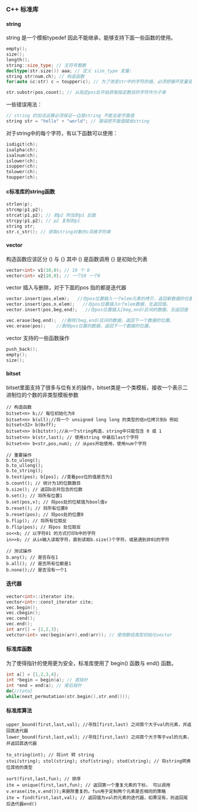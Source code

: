 ### C++ 标准库

#### string 
string 是一个模板typedef 因此不能继承，能够支持下面一些函数的使用。

``` cpp
empty(); 
size(); 
length();
string::size_type; // 无符号整数
decltype(str.size()) aaa; // 定义 size_type 变量: 
string str(num,ch); // 构造函数
for(auto &c:str) c = toupper(c); // 为了改变str中的字符的值，必须把循环变量变成引用类型

str.substr(pos,count); // 从指定pos处开始获取指定数目的字符作为子串
```
一些错误用法：
``` cpp
// string 的加法运算必须保证一边是string 不能全是字面值
string str = "hello" + "world"; // 错误把字面值赋给string
```
对于string中的每个字符，有以下函数可以使用：
``` cpp
isdigit(ch);
isalpha(ch);
isalnum(ch);
islower(ch);
isupper(ch);
tolower(ch); 
toupper(ch);
```
#### c标准库的string函数
``` cpp
strlen(p);
strcmp(p1,p2);
strcat(p1,p2); // 把p2 附加到p1 后面
strcpy(p1,p2); // p2 复制到p1
string str;
str.c_str(); // 获取string对象的c风格字符串
```

#### vector
构造函数应该区分 () 与 {} 其中 () 是函数调用 {} 是初始化列表
``` cpp
vector<int> v1(10,0); // 10 个 0
vector<int> v2{10,0}; // 一个10 一个0
```

vector 插入与删除，对于下面的pos 指的都是迭代器
``` cpp
vector.insert(pos,elem);   //在pos位置插入一个elem元素的拷贝，返回新数据的位置。
vector.insert(pos,n,elem);   //在pos位置插入n个elem数据，无返回值。
vector.insert(pos,beg,end);   //在pos位置插入[beg,end)区间的数据，无返回值

vec.erase(beg,end);  //删除[beg,end)区间的数据，返回下一个数据的位置。
vec.erase(pos);    //删除pos位置的数据，返回下一个数据的位置。
```

vector 支持的一些函数操作
``` cpp
push_back();
empty();
size();

```

#### bitset
bitset里面支持了很多与位有关的操作，bitset类是一个类模板，接收一个表示二进制位的个数的非类型模板参数
```
// 构造函数
bitset<n> b;// 每位初始化为0
bitset<n> b(ull);//将一个 unsigned long long 的类型的低n位拷贝到b 例如 bitset<32> b(0xff);
bitset<n> b(bitstr);//从一个string构造，string中只能包含 0 或 1
bitset<n> b(str,last); // 使用string 中最后last个字符
bitset<n> b<str,pos,num); // 从pos开始使用，使用num个字符

// 重要操作
b.to_ulong();
b.to_ullong();
b.to_string();
b.test(pos); b[pos]; //查看pos位的值是否为1
b.count(); // 统计为1的位数数目
b.size(); // 返回b总共包含的位数
b.set(); // 将所有位置1
b.set(pos,v); // 将pos处的位赋值为bool值v
b.reset(); // 将所有位置0
b.reset(pos); // 将pos处的位置0
b.flip(); // 将所有位取反
b.flip(pos); // 将pos 处位取反
os<<b; // 以字符01 的方式打印b中的字符
in>>b; // 从in输入读取字符，直到读取b.size()个字符，或是遇到非01的字符

// 测试操作
b.any(); // 是否存在1
b.all(); // 是否所有位都是1
b.none();// 是否没有一个1

```

#### 迭代器
``` cpp
vector<int>::iterator ite;
vector<int>::const_iterator cite;
vec.begin();
vec.cbegin();
vec.cend();
vec.end();
int arr[] = {1,2,3};
vetctor<int> vec(begin(arr),end(arr)); // 使用数组类型初始化vector
```

#### 标准库函数
为了使得指针的使用更为安全，标准库使用了 begin() 函数与 end() 函数。
``` cpp
int a[] = {1,2,3,4};
int *begin = begin(a); // 首指针
int *end = end(a); // 尾后指针 
do{//toto}
while(next_permutation(str.begin(),str.end()));
```

#### 标准库算法
```
upper_bound(first,last,val); //寻找[first,last) 之间首个大于val的元素，并返回其迭代器
lower_bound(first,last,val); //寻找[first,last) 之间首个大于等于val的元素，并返回其迭代器

to_string(int); // 将int 转 string
stoi(string); stol(string); stof(string); stod(string); // 将string转换位其他的类型

sort(first,last,fun); // 排序
ite = unique(first,last,fun); // 返回第一个重复元素的下标， 可以调用v.erase(ite,v.end());来删除重复的。fun用于定制两个元素是否相同的策略
ite = find(first,last,val); // 返回值为val的元素的迭代器，如果没有，则返回尾后迭代器end()

```
